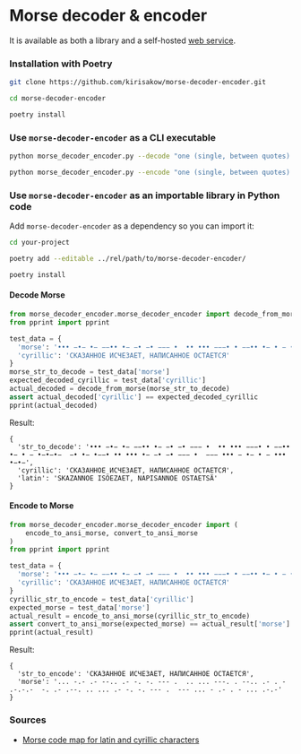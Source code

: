 # Morse decoder & encoder

It is available as both a library and a self-hosted [web service](https://github.com/kirisakow/api-py).

### Installation with Poetry
```bash
git clone https://github.com/kirisakow/morse-decoder-encoder.git

cd morse-decoder-encoder

poetry install
```

### Use `morse-decoder-encoder` as a CLI executable
```bash
python morse_decoder_encoder.py --decode "one (single, between quotes) Morse string to decode"

python morse_decoder_encoder.py --encode "one (single, between quotes) string to encode as Morse"
```

### Use `morse-decoder-encoder` as an importable library in Python code

Add `morse-decoder-encoder` as a dependency so you can import it:
```bash
cd your-project

poetry add --editable ../rel/path/to/morse-decoder-encoder/

poetry install
```

#### Decode Morse
```py
from morse_decoder_encoder.morse_decoder_encoder import decode_from_morse
from pprint import pprint

test_data = {
  'morse': '••• −•− •− −−•• •− −• −• −−− •  •• ••• −−−• • −−•• •− • − •−•−•−  −• •− •−−• •• ••• •− −• −• −−− •  −−− ••• − •− • − ••• •−•−',
  'cyrillic': 'СКАЗАННОЕ ИСЧЕЗАЕТ, НАПИСАННОЕ ОСТАЕТСЯ'
}
morse_str_to_decode = test_data['morse']
expected_decoded_cyrillic = test_data['cyrillic']
actual_decoded = decode_from_morse(morse_str_to_decode)
assert actual_decoded['cyrillic'] == expected_decoded_cyrillic
pprint(actual_decoded)
```
Result:
```
{
  'str_to_decode': '••• −•− •− −−•• •− −• −• −−− •  •• ••• −−−• • −−•• •− • − •−•−•−  −• •− •−−• •• ••• •− −• −• −−− •  −−− ••• − •− • − ••• •−•−',
  'cyrillic': 'СКАЗАННОЕ ИСЧЕЗАЕТ, НАПИСАННОЕ ОСТАЕТСЯ',
  'latin': 'SKAZANNOE ISÖEZAET, NAPISANNOE OSTAETSÄ'
}
```
#### Encode to Morse
```py
from morse_decoder_encoder.morse_decoder_encoder import (
    encode_to_ansi_morse, convert_to_ansi_morse
)
from pprint import pprint

test_data = {
  'morse': '••• −•− •− −−•• •− −• −• −−− •  •• ••• −−−• • −−•• •− • − •−•−•−  −• •− •−−• •• ••• •− −• −• −−− •  −−− ••• − •− • − ••• •−•−',
  'cyrillic': 'СКАЗАННОЕ ИСЧЕЗАЕТ, НАПИСАННОЕ ОСТАЕТСЯ'
}
cyrillic_str_to_encode = test_data['cyrillic']
expected_morse = test_data['morse']
actual_result = encode_to_ansi_morse(cyrillic_str_to_encode)
assert convert_to_ansi_morse(expected_morse) == actual_result['morse']
pprint(actual_result)
```
Result:
```
{
  'str_to_encode': 'СКАЗАННОЕ ИСЧЕЗАЕТ, НАПИСАННОЕ ОСТАЕТСЯ',
  'morse': '... -.- .- --.. .- -. -. --- .  .. ... ---. . --.. .- . - .-.-.-  -. .- .--. .. ... .- -. -. --- .  --- ... - .- . - ... .-.-'
}
```

### Sources

* [Morse code map for latin and cyrillic characters](https://en.wikipedia.org/wiki/Russian_Morse_code)
